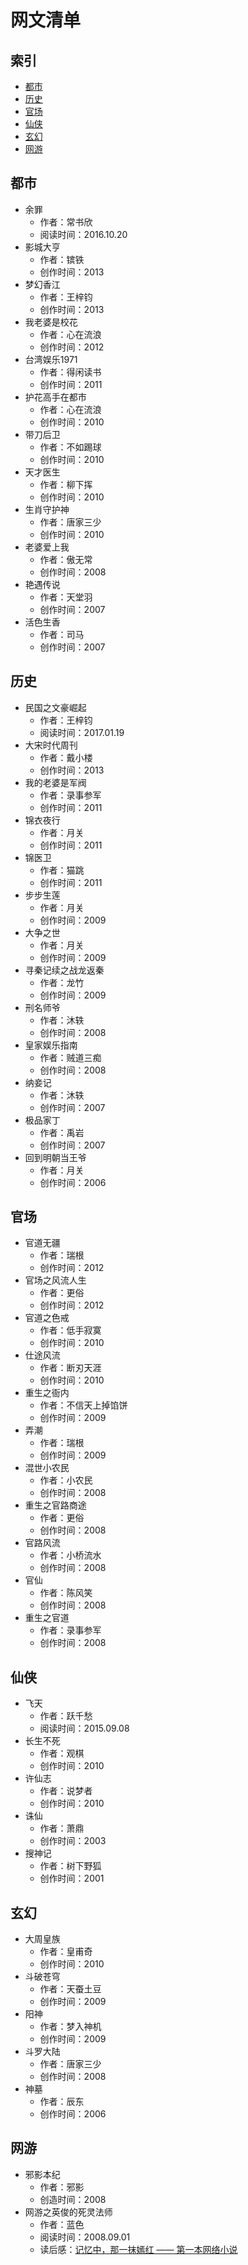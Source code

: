 # 网文清单

## 索引

- [都市](#都市)
- [历史](#历史)
- [官场](#官场)
- [仙侠](#仙侠)
- [玄幻](#玄幻)
- [网游](#网游)


## 都市


- 余罪
  - 作者：常书欣
  - 阅读时间：2016.10.20
- 影城大亨
  - 作者：镔铁
  - 创作时间：2013
- 梦幻香江
  - 作者：王梓钧
  - 创作时间：2013
- 我老婆是校花
  - 作者：心在流浪
  - 创作时间：2012
- 台湾娱乐1971
  - 作者：得闲读书
  - 创作时间：2011
- 护花高手在都市
  - 作者：心在流浪
  - 创作时间：2010
- 带刀后卫
  - 作者：不如踢球
  - 创作时间：2010
- 天才医生
  - 作者：柳下挥
  - 创作时间：2010
- 生肖守护神
  - 作者：唐家三少
  - 创作时间：2010
- 老婆爱上我
  - 作者：傲无常
  - 创作时间：2008
- 艳遇传说
  - 作者：天堂羽
  - 创作时间：2007
- 活色生香
  - 作者：司马
  - 创作时间：2007



## 历史

- 民国之文豪崛起
  - 作者：王梓钧
  - 阅读时间：2017.01.19
- 大宋时代周刊
  - 作者：戴小楼
  - 创作时间：2013
- 我的老婆是军阀
  - 作者：录事参军
  - 创作时间：2011
- 锦衣夜行
  - 作者：月关
  - 创作时间：2011
- 锦医卫
  - 作者：猫跳
  - 创作时间：2011
- 步步生莲
  - 作者：月关
  - 创作时间：2009
- 大争之世
  - 作者：月关
  - 创作时间：2009
- 寻秦记续之战龙返秦
  - 作者：龙竹
  - 创作时间：2009
- 刑名师爷
  - 作者：沐轶
  - 创作时间：2008
- 皇家娱乐指南
  - 作者：贼道三痴
  - 创作时间：2008
- 纳妾记
  - 作者：沐轶
  - 创作时间：2007
- 极品家丁
  - 作者：禹岩
  - 创作时间：2007
- 回到明朝当王爷
  - 作者：月关
  - 创作时间：2006


## 官场

- 官道无疆
  - 作者：瑞根
  - 创作时间：2012
- 官场之风流人生
  - 作者：更俗
  - 创作时间：2012
- 官道之色戒
  - 作者：低手寂寞
  - 创作时间：2010
- 仕途风流
  - 作者：断刃天涯
  - 创作时间：2010
- 重生之衙内
  - 作者：不信天上掉馅饼
  - 创作时间：2009
- 弄潮
  - 作者：瑞根
  - 创作时间：2009
- 混世小农民
  - 作者：小农民
  - 创作时间：2008
- 重生之官路商途
  - 作者：更俗
  - 创作时间：2008
- 官路风流
  - 作者：小桥流水
  - 创作时间：2008
- 官仙
  - 作者：陈风笑
  - 创作时间：2008
- 重生之官道
  - 作者：录事参军
  - 创作时间：2008



## 仙侠

- 飞天
  - 作者：跃千愁
  - 阅读时间：2015.09.08
- 长生不死
  - 作者：观棋
  - 创作时间：2010
- 许仙志
  - 作者：说梦者
  - 创作时间：2010
- 诛仙
  - 作者：萧鼎
  - 创作时间：2003
- 搜神记
  - 作者：树下野狐
  - 创作时间：2001



## 玄幻

- 大周皇族
  - 作者：皇甫奇
  - 创作时间：2010
- 斗破苍穹
  - 作者：天蚕土豆
  - 创作时间：2009
- 阳神
  - 作者：梦入神机
  - 创作时间：2009
- 斗罗大陆
  - 作者：唐家三少
  - 创作时间：2008
- 神墓
  - 作者：辰东
  - 创作时间：2006


## 网游

- 邪影本纪
  - 作者：邪影
  - 创造时间：2008
- 网游之英俊的死灵法师
  - 作者：蓝色
  - 阅读时间：2008.09.01
  - 读后感：[记忆中，那一抹嫣红 —— 第一本网络小说](https://github.com/guobinhit/cg-favorite-list/blob/master/articles/novel-list.md)


